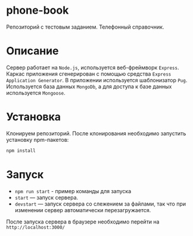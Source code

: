 # phone-book
Репозиторий с тестовым заданием. Телефонный справочник. 

# Описание
Сервер работает на `Node.js`, используется веб-фреймворк `Express`. Каркас приложения сгенерирован с помощью  средства `Express Application Generator`.
В приложении используется шаблонизатор `Pug`. Используется база данных `MongoDb`, а для доступа к базе данных используется `Mongoose`. 

# Установка
Клонируем репозиторий. После клонирования необходимо запустить установку npm-пакетов:

```bash
npm install
```

# Запуск 

* `npm run start` - пример команды для запуска
* `start` — запуск сервера.
* `devstart` — запуск сервера со слежением за файлами, так что при изменении сервер автоматически перезагружается.

После запуска сервера в браузере необходимо перейти на `http://localhost:3000/`


